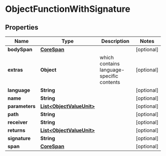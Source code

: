 

# ObjectFunctionWithSignature


## Properties

| Name | Type | Description | Notes |
|------------ | ------------- | ------------- | -------------|
|**bodySpan** | [**CoreSpan**](CoreSpan.md) |  |  [optional] |
|**extras** | **Object** | which contains language-specific contents |  [optional] |
|**language** | **String** |  |  [optional] |
|**name** | **String** |  |  [optional] |
|**parameters** | [**List&lt;ObjectValueUnit&gt;**](ObjectValueUnit.md) |  |  [optional] |
|**path** | **String** |  |  [optional] |
|**receiver** | **String** |  |  [optional] |
|**returns** | [**List&lt;ObjectValueUnit&gt;**](ObjectValueUnit.md) |  |  [optional] |
|**signature** | **String** |  |  [optional] |
|**span** | [**CoreSpan**](CoreSpan.md) |  |  [optional] |



